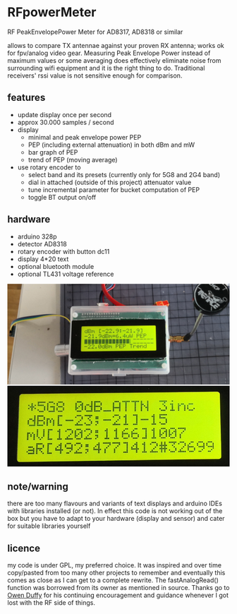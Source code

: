 # RFpowerMeter
RF PeakEnvelopePower Meter for AD8317, AD8318 or similar

allows to compare TX antennae against your proven RX antenna; works ok for fpv/analog video gear. Measuring Peak Envelope Power instead of maximum values or some averaging does effectively eliminate noise from surrounding wifi equipment and it is the right thing to do. Traditional receivers' rssi value is not sensitive enough for comparison.

## features
* update display once per second
* approx 30.000 samples / second
* display
  * minimal and peak envelope power PEP
  * PEP (including external attenuation) in both dBm and mW
  * bar graph of PEP
  * trend of PEP (moving average)
* use rotary encoder to
  * select band and its presets (currently only for 5G8 and 2G4 band)
  * dial in attached (outside of this project) attenuator value
  * tune incremental parameter for bucket computation of PEP
  * toggle BT output on/off

## hardware
* arduino 328p
* detector AD8318
* rotary encoder with button dc11
* display 4*20 text
* optional bluetooth module
* optional TL431 voltage reference

![p1](p1.png)
![p2](p2.png)

## note/warning
there are too many flavours and variants of text displays and arduino IDEs with libraries installed (or not). In effect this code is not working out of the box but you have to adapt to your hardware (display and sensor) and cater for suitable libraries yourself

## licence
my code is under GPL, my preferred choice. It was inspired and over time copy/pasted from too many other projects to remember and eventually this comes as close as I can get to a complete rewrite. The fastAnalogRead() function was borrowed from its owner as mentioned in source.
Thanks go to [Owen Duffy](https://github.com/owenduffy) for his continuing encouragement and guidance whenever I got lost with the RF side of things.
